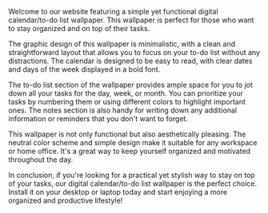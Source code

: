 <!--
Write me content for website with wallpaper "A wallpaper with a simple graphic of a digital calendar or to-do list, with space for notes and reminders."
-->

<!--font:"Open Sans"-->

Welcome to our website featuring a simple yet functional digital calendar/to-do list wallpaper. This wallpaper is perfect for those who want to stay organized and on top of their tasks.

The graphic design of this wallpaper is minimalistic, with a clean and straightforward layout that allows you to focus on your to-do list without any distractions. The calendar is designed to be easy to read, with clear dates and days of the week displayed in a bold font.

The to-do list section of the wallpaper provides ample space for you to jot down all your tasks for the day, week, or month. You can prioritize your tasks by numbering them or using different colors to highlight important ones. The notes section is also handy for writing down any additional information or reminders that you don't want to forget.

This wallpaper is not only functional but also aesthetically pleasing. The neutral color scheme and simple design make it suitable for any workspace or home office. It's a great way to keep yourself organized and motivated throughout the day.

In conclusion, if you're looking for a practical yet stylish way to stay on top of your tasks, our digital calendar/to-do list wallpaper is the perfect choice. Install it on your desktop or laptop today and start enjoying a more organized and productive lifestyle!
